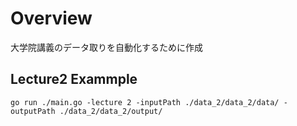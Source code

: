 # Overview
大学院講義のデータ取りを自動化するために作成

## Lecture2 Exammple
```
go run ./main.go -lecture 2 -inputPath ./data_2/data_2/data/ -outputPath ./data_2/data_2/output/
```




